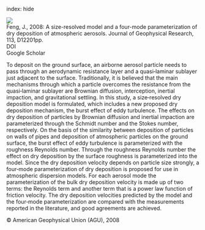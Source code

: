 index: hide

<div class="Citation">
    <div class="Citation-thumb CitationThumb-linked"  data-href="https://doi.org/10.1029/2007jd009004">
      <img src="https://static.claimspace.cloud/climate-study-static/refs/thumbs/7/Feng_2008-thumb.png" />
    </div>

  <div class="Citation-body">
    <div class="Citation-text">Feng, J., 2008: A size-resolved model and a four-mode parameterization of dry deposition of atmospheric aerosols. <span class="Article-journal">Journal of Geophysical Research, </span><span class="Article-volume">113, </span>D12201pp.</div>
    <div class="Citation-links">
      <div class="CitationLink" data-href="https://doi.org/10.1029/2007jd009004">
        <div class="CitationLink-icon CitationLink-Doi"></div>
        <div class="CitationLink-text">DOI</div>
      </div>
      <div class="CitationLink" data-href="https://scholar.google.com/scholar?q=10.1029/2007jd009004">
        <div class="CitationLink-icon CitationLink-Scholar"></div>
        <div class="CitationLink-text">Google Scholar</div>
      </div>
    </div>
  </div>
</div>

To deposit on the ground surface, an airborne aerosol particle needs to pass through an aerodynamic resistance layer and a quasi‐laminar sublayer just adjacent to the surface. Traditionally, it is believed that the main mechanisms through which a particle overcomes the resistance from the quasi‐laminar sublayer are Brownian diffusion, interception, inertial impaction, and gravitational settling. In this study, a size‐resolved dry deposition model is formulated, which includes a new proposed dry deposition mechanism, the burst effect of eddy turbulence. The effects on dry deposition of particles by Brownian diffusion and inertial impaction are parameterized through the Schmidt number and the Stokes number, respectively. On the basis of the similarity between deposition of particles on walls of pipes and deposition of atmospheric particles on the ground surface, the burst effect of eddy turbulence is parameterized with the roughness Reynolds number. Through the roughness Reynolds number the effect on dry deposition by the surface roughness is parameterized into the model. Since the dry deposition velocity depends on particle size strongly, a four‐mode parameterization of dry deposition is proposed for use in atmospheric dispersion models. For each aerosol mode the parameterization of the bulk dry deposition velocity is made up of two terms: the Reynolds term and another term that is a power law function of friction velocity. The dry deposition velocities predicted by the model and the four‐mode parameterization are compared with the measurements reported in the literature, and good agreements are achieved.

<div class="Citation-copy">
&copy; American Geophysical Union (AGU), 2008
</div>